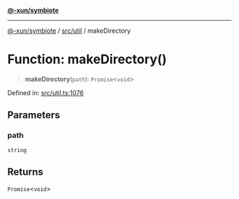 [**@-xun/symbiote**](../../../README.md)

***

[@-xun/symbiote](../../../README.md) / [src/util](../README.md) / makeDirectory

# Function: makeDirectory()

> **makeDirectory**(`path`): `Promise`\<`void`\>

Defined in: [src/util.ts:1076](https://github.com/Xunnamius/symbiote/blob/684c98756883770dff30034f576ce171f943b9a2/src/util.ts#L1076)

## Parameters

### path

`string`

## Returns

`Promise`\<`void`\>
